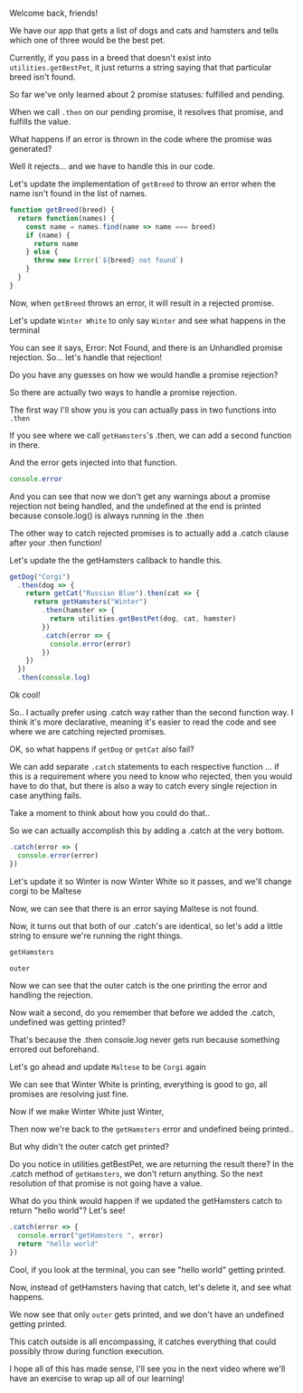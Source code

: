 Welcome back, friends!

We have our app that gets a list of dogs and cats and hamsters and tells which one of three would
be the best pet.

Currently, if you pass in a breed that doesn't exist into `utilities.getBestPet`, it just returns a string saying
that that particular breed isn't found.

So far we've only learned about 2 promise statuses: fulfilled and pending.

When we call `.then` on our pending promise, it resolves that promise, and fulfills the value.

What happens if an error is thrown in the code where the promise was generated?

Well it rejects... and we have to handle this in our code.

Let's update the implementation of `getBreed` to throw an error when the name isn't found in the list of names.

```js
function getBreed(breed) {
  return function(names) {
    const name = names.find(name => name === breed)
    if (name) {
      return name
    } else {
      throw new Error(`${breed} not found`)
    }
  }
}
```

Now, when `getBreed` throws an error, it will result in a rejected promise.

Let's update `Winter White` to only say `Winter` and see what happens in the terminal

You can see it says, Error: Not Found, and there is an Unhandled promise rejection.
So... let's handle that rejection!

Do you have any guesses on how we would handle a promise rejection?

So there are actually two ways to handle a promise rejection.

The first way I'll show you is you can actually pass in two functions into `.then`

If you see where we call `getHamsters`'s .then, we can add a second function in there.

And the error gets injected into that function.

```js
console.error
```

And you can see that now we don't get any warnings about a promise rejection not being handled, and the undefined at the end
is printed because console.log() is always running in the .then

The other way to catch rejected promises is to actually add a .catch clause after your .then function!

Let's update the the getHamsters callback to handle this.

```js
getDog("Corgi")
  .then(dog => {
    return getCat("Russian Blue").then(cat => {
      return getHamsters("Winter")
        .then(hamster => {
          return utilities.getBestPet(dog, cat, hamster)
        })
        .catch(error => {
          console.error(error)
        })
    })
  })
  .then(console.log)
```

Ok cool!

So.. I actually prefer using .catch way rather than the second function way. I think it's more declarative, meaning it's easier
to read the code and see where we are catching rejected promises.

OK, so what happens if `getDog` or `getCat` also fail?

We can add separate `.catch` statements to each respective function ... if this is a requirement where you need to know
who rejected, then you would have to do that, but there is also a way to catch every single rejection in case anything fails.

Take a moment to think about how you could do that..

So we can actually accomplish this by adding a .catch at the very bottom.

```js
.catch(error => {
  console.error(error)
})
```

Let's update it so Winter is now Winter White so it passes, and we'll change corgi to be Maltese

Now, we can see that there is an error saying Maltese is not found.

Now, it turns out that both of our .catch's are identical, so let's add a little string to ensure we're running the right things.

```js
getHamsters

outer
```

Now we can see that the outer catch is the one printing the error and handling the rejection.

Now wait a second, do you remember that before we added the .catch, undefined was getting printed?

That's because the .then console.log never gets run because something errored out beforehand.

Let's go ahead and update `Maltese` to be `Corgi` again

We can see that Winter White is printing, everything is good to go, all promises are resolving just fine.

Now if we make Winter White just Winter,

Then now we're back to the `getHamsters` error and undefined being printed..

But why didn't the outer catch get printed?

Do you notice in utilities.getBestPet, we are returning the result there?
In the .catch method of `getHamsters`, we don't return anything. So the next resolution of that promise is not going
have a value.

What do you think would happen if we updated the getHamsters catch to return "hello world"?
Let's see!

```js
.catch(error => {
  console.error("getHamsters ", error)
  return "hello world"
})
```

Cool, if you look at the terminal, you can see "hello world" getting printed.

Now, instead of getHamsters having that catch, let's delete it, and see what happens.

We now see that only `outer` gets printed, and we don't have an undefined getting printed.

This catch outside is all encompassing, it catches everything that could possibly throw during function execution.

I hope all of this has made sense, I'll see you in the next video where we'll have an exercise to wrap up all of our learning!
